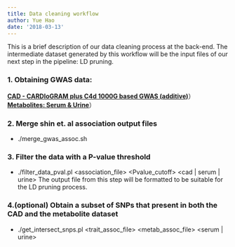 ```yaml
---
title: Data cleaning workflow
author: Yue Hao
date: '2018-03-13'
---
```

This is a brief description of our data cleaning process at the back-end.
The intermediate dataset generated by this workflow will be the input files of our next step in the pipeline: LD pruning.
### 1. Obtaining GWAS data:
[**CAD - CARDIoGRAM plus C4d 1000G based GWAS (additive)**](http://www.cardiogramplusc4d.org/data-downloads/ )）
[**Metabolites: Serum & Urine**](http://metabolomics.helmholtz-muenchen.de/gwas/index.php?task=download )）

### 2. Merge shin et. al association output files
- ./merge_gwas_assoc.sh

### 3. Filter the data with a P-value threshold
- ./filter_data_pval.pl <association_file> <Pvalue_cutoff> <cad | serum | urine>
The output file from this step will be formatted to be suitable for the LD pruning process.

### 4.(optional) Obtain a subset of SNPs that present in both the CAD and the metabolite dataset
- ./get_intersect_snps.pl <trait_assoc_file> <metab_assoc_file> <serum | urine>


